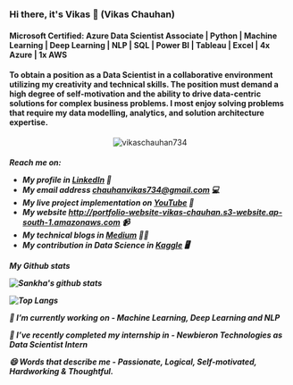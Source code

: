 ### Hi there, it's Vikas 👋 (Vikas Chauhan)

<h4>Microsoft Certified: Azure Data Scientist Associate | Python | Machine Learning | Deep Learning | NLP | SQL | Power BI | Tableau | Excel | 4x Azure | 1x AWS</h4>
<h4>To obtain a position as a Data Scientist in a collaborative environment utilizing my creativity and technical skills. The position must demand a high degree of self-motivation and the ability to drive data-centric solutions for complex business problems. I most enjoy solving problems that require my data modelling, analytics, and solution architecture expertise.</h4>

<p align="center"> 
  <img src="https://komarev.com/ghpvc/?username=vikaschauhan734&label=Profile%20views&color=630627&style=for-the-badge" alt="vikaschauhan734" /> </p>

<h5>Reach me on:
  
- My profile in <a href="https://www.linkedin.com/in/sankha-subhra-mondal-540133168/">LinkedIn</a> 💼 
- My email address chauhanvikas734@gmail.com 💻 
- My live project implementation on <a href="https://www.youtube.com/channel/UCKPRBbMGLJJfJ0KxRxMP6xQ">YouTube</a> 🎥
- My website <a href="http://portfolio-website-vikas-chauhan.s3-website.ap-south-1.amazonaws.com">http://portfolio-website-vikas-chauhan.s3-website.ap-south-1.amazonaws.com</a> 📹
- My technical blogs in <a href="https://medium.com/@chauhanvikas734">Medium</a> ✍🏾
- My contribution in Data Science in <a href="https://www.kaggle.com/vikaschauhan734">Kaggle</a> 🖥


*My Github stats*

![Sankha's github stats](https://github-readme-stats.vercel.app/api?username=vikaschauhan734&show_icons=true&theme=radical)


![Top Langs](https://github-readme-stats.vercel.app/api/top-langs/?username=vikaschauhan734&layout=compact&show_icons=true&theme=radical)


🔭 I’m currently working on - *Machine Learning, Deep Learning and NLP*

👯 I’ve recently completed my internship in - *Newbieron Technologies as Data Scientist Intern*

😄 Words that describe me - *Passionate, Logical, Self-motivated, Hardworking & Thoughtful.*
